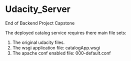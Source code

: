 # Udacity_Server
End of Backend Project Capstone

The deployed catalog service requires there main file sets:
1. The original udacity files.
2. The wsgi application file: catalogApp.wsgi
3. The apache conf enabled file: 000-default.conf
